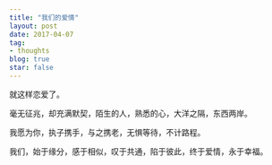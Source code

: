 ```yaml
---
title: "我们的爱情"
layout: post
date: 2017-04-07
tag:
- thoughts
blog: true
star: false
---
```


就这样恋爱了。

毫无征兆，却充满默契，陌生的人，熟悉的心，大洋之隔，东西两岸。

我愿为你，执子携手，与之携老，无惧等待，不计路程。

我们，始于缘分，感于相似，叹于共通，陷于彼此，终于爱情，永于幸福。

